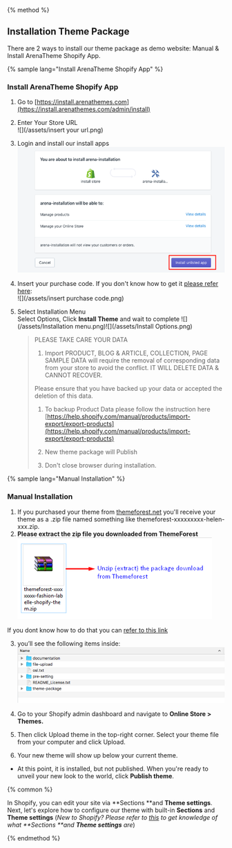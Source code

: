 {% method %}

## Installation Theme Package

There are 2 ways to install our theme package as demo website: Manual & Install ArenaTheme Shopify App.

{% sample lang="Install ArenaTheme Shopify App" %}
### Install ArenaTheme Shopify App
1. Go to [https://install.arenathemes.com](https://install.arenathemes.com/admin/install)
2. Enter Your Store URL  
   ![](/assets/insert your url.png)

3. Login and install our install apps  
   ![](/assets/install.png)

4. Insert your purchase code. If you don't know how to get it [please refer here](https://arenathemes.freshdesk.com/support/solutions/articles/6000116407-how-to-find-your-themeforest-item-purchase-code ):  
   ![](/assets/insert purchase code.png)

5. Select Installation Menu  
  Select Options, Click **Install Theme** and wait to complete
![](/assets/Installation menu.png)![](/assets/Install Options.png)
   > PLEASE TAKE CARE YOUR DATA  
   > 1. Import PRODUCT, BLOG & ARTICLE, COLLECTION, PAGE SAMPLE DATA will require the removal of corresponding data from your store to avoid the conflict. IT WILL DELETE DATA & CANNOT RECOVER.
   >
   > Please ensure that you have backed up your data or accepted the deletion of this data.
   >
   > 1. To backup Product Data please follow the instruction here [https://help.shopify.com/manual/products/import-export/export-products](https://help.shopify.com/manual/products/import-export/export-products)
   >
   > 2. New theme package will Publish
   >
   > 3. Don't close browser during installation.


{% sample lang="Manual Installation" %}
### Manual Installation
1. If you purchased your theme from [themeforest.net](https://www.themeforest.net/) you'll receive your theme as a .zip file named something like themeforest-xxxxxxxxx-helen-xxx.zip.
2. **Please extract the zip file you downloaded from ThemeForest**
![](/assets/file-download.png)

If you dont know how to do that you can [refer to this link](https://arenathemes.freshdesk.com/support/solutions/articles/6000177905-how-to-fix-shopify-theme-upload-error-arenathemes)

3. you’ll see the following items inside:
![](/assets/pizzaro-file-unzip.png)

4. Go to your Shopify admin dashboard and navigate to **Online Store &gt; Themes.**

5. Then click Upload theme in the top-right corner. Select your theme file from your computer and click Upload.

6. Your new theme will show up below your current theme.

* At this point, it is installed, but not published. When you're ready to unveil your new look to the world, click **Publish theme**.

{% common %}

In Shopify, you can edit your site via **Sections **and **Theme settings**. Next, let's explore how to configure our theme with built-in **Sections** and **Theme settings**
(_New to Shopify? Please refer to [this](https://help.shopify.com/en/manual/using-themes/change-the-layout/theme-settings/sections-and-settings) to get knowledge of what **Sections **and **Theme settings** are_)


{% endmethod %}

